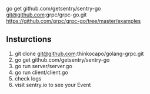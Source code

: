 go get github.com/getsentry/sentry-go  
git@github.com:grpc/grpc-go.git  
https://github.com/grpc/grpc-go/tree/master/examples  

## Insturctions
1. git clone git@github.com:thinkocapo/golang-grpc.git
2. go get github.com/getsentry/sentry-go  
3. go run server/server.go
4. go run client/client.go
5. check logs
6. visit sentry.io to see your Event